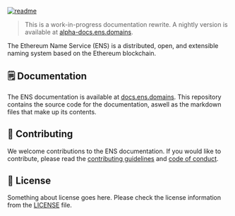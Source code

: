 [![readme](./assets/readme.png)](https://alpha-docs.ens.domains/?ref=github-banner)

> This is a work-in-progress documentation rewrite. A nightly version is available at [alpha-docs.ens.domains](https://alpha-docs.ens.domains).

The Ethereum Name Service (ENS) is a distributed, open, and extensible naming system based on the Ethereum blockchain.

## 🗒️ Documentation

The ENS documentation is available at [docs.ens.domains](https://docs.ens.domains/?ref=github-link). This repository contains the source code for the documentation, aswell as the markdown files that make up its contents.

## 📖 Contributing

We welcome contributions to the ENS documentation. If you would like to contribute, please read the [contributing guidelines](./CONTRIBUTING.md) and [code of conduct](./CODE_OF_CONDUCT.md).

## 📄 License

Something about license goes here. Please check the license information from the [LICENSE](./LICENSE) file.
